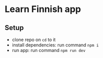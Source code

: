 # Learn Finnish app

## Setup

- clone repo on `cd` to it
- install dependencies: run command `npm i`
- run app: run command `npm run dev`
